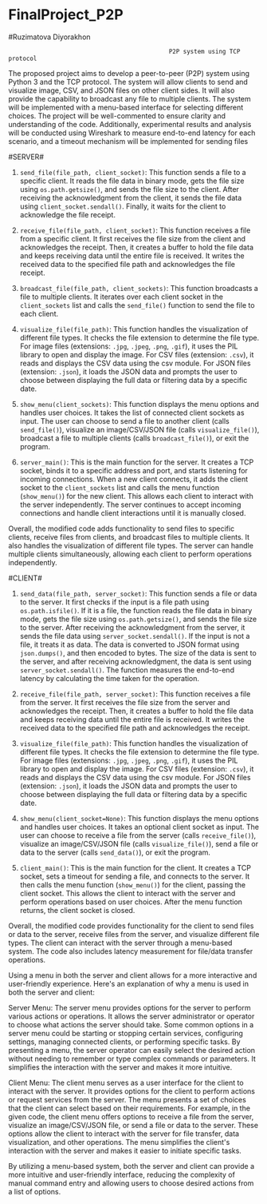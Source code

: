 # FinalProject_P2P
#Ruzimatova Diyorakhon 


                                                 P2P system using TCP protocol 
The proposed project aims to develop a peer-to-peer (P2P) system using Python 3 and the TCP protocol. The system will allow clients to send and visualize image, CSV, and JSON files on other client sides. It will also provide the capability to broadcast any file to multiple clients. The system will be implemented with a menu-based interface for selecting different choices. The project will be well-commented to ensure clarity and understanding of the code. Additionally, experimental results and analysis will be conducted using Wireshark to measure end-to-end latency for each scenario, and a timeout mechanism will be implemented for sending files


#SERVER#

1. `send_file(file_path, client_socket)`: This function sends a file to a specific client. It reads the file data in binary mode, gets the file size using `os.path.getsize()`, and sends the file size to the client. After receiving the acknowledgment from the client, it sends the file data using `client_socket.sendall()`. Finally, it waits for the client to acknowledge the file receipt.

2. `receive_file(file_path, client_socket)`: This function receives a file from a specific client. It first receives the file size from the client and acknowledges the receipt. Then, it creates a buffer to hold the file data and keeps receiving data until the entire file is received. It writes the received data to the specified file path and acknowledges the file receipt.

3. `broadcast_file(file_path, client_sockets)`: This function broadcasts a file to multiple clients. It iterates over each client socket in the `client_sockets` list and calls the `send_file()` function to send the file to each client.

4. `visualize_file(file_path)`: This function handles the visualization of different file types. It checks the file extension to determine the file type. For image files (extensions: `.jpg`, `.jpeg`, `.png`, `.gif`), it uses the PIL library to open and display the image. For CSV files (extension: `.csv`), it reads and displays the CSV data using the csv module. For JSON files (extension: `.json`), it loads the JSON data and prompts the user to choose between displaying the full data or filtering data by a specific date.

5. `show_menu(client_sockets)`: This function displays the menu options and handles user choices. It takes the list of connected client sockets as input. The user can choose to send a file to another client (calls `send_file()`), visualize an image/CSV/JSON file (calls `visualize_file()`), broadcast a file to multiple clients (calls `broadcast_file()`), or exit the program.

6. `server_main()`: This is the main function for the server. It creates a TCP socket, binds it to a specific address and port, and starts listening for incoming connections. When a new client connects, it adds the client socket to the `client_sockets` list and calls the menu function (`show_menu()`) for the new client. This allows each client to interact with the server independently. The server continues to accept incoming connections and handle client interactions until it is manually closed.

Overall, the modified code adds functionality to send files to specific clients, receive files from clients, and broadcast files to multiple clients. It also handles the visualization of different file types. The server can handle multiple clients simultaneously, allowing each client to perform operations independently.

#CLIENT# 

1. `send_data(file_path, server_socket)`: This function sends a file or data to the server. It first checks if the input is a file path using `os.path.isfile()`. If it is a file, the function reads the file data in binary mode, gets the file size using `os.path.getsize()`, and sends the file size to the server. After receiving the acknowledgment from the server, it sends the file data using `server_socket.sendall()`. If the input is not a file, it treats it as data. The data is converted to JSON format using `json.dumps()`, and then encoded to bytes. The size of the data is sent to the server, and after receiving acknowledgment, the data is sent using `server_socket.sendall()`. The function measures the end-to-end latency by calculating the time taken for the operation.

2. `receive_file(file_path, server_socket)`: This function receives a file from the server. It first receives the file size from the server and acknowledges the receipt. Then, it creates a buffer to hold the file data and keeps receiving data until the entire file is received. It writes the received data to the specified file path and acknowledges the receipt.

3. `visualize_file(file_path)`: This function handles the visualization of different file types. It checks the file extension to determine the file type. For image files (extensions: `.jpg`, `.jpeg`, `.png`, `.gif`), it uses the PIL library to open and display the image. For CSV files (extension: `.csv`), it reads and displays the CSV data using the csv module. For JSON files (extension: `.json`), it loads the JSON data and prompts the user to choose between displaying the full data or filtering data by a specific date.

4. `show_menu(client_socket=None)`: This function displays the menu options and handles user choices. It takes an optional client socket as input. The user can choose to receive a file from the server (calls `receive_file()`), visualize an image/CSV/JSON file (calls `visualize_file()`), send a file or data to the server (calls `send_data()`), or exit the program.

5. `client_main()`: This is the main function for the client. It creates a TCP socket, sets a timeout for sending a file, and connects to the server. It then calls the menu function (`show_menu()`) for the client, passing the client socket. This allows the client to interact with the server and perform operations based on user choices. After the menu function returns, the client socket is closed.

Overall, the modified code provides functionality for the client to send files or data to the server, receive files from the server, and visualize different file types. The client can interact with the server through a menu-based system. The code also includes latency measurement for file/data transfer operations.

Using a menu in both the server and client allows for a more interactive and user-friendly experience. Here's an explanation of why a menu is used in both the server and client:

Server Menu:
The server menu provides options for the server to perform various actions or operations. It allows the server administrator or operator to choose what actions the server should take. Some common options in a server menu could be starting or stopping certain services, configuring settings, managing connected clients, or performing specific tasks.
By presenting a menu, the server operator can easily select the desired action without needing to remember or type complex commands or parameters. It simplifies the interaction with the server and makes it more intuitive.

Client Menu:
The client menu serves as a user interface for the client to interact with the server. It provides options for the client to perform actions or request services from the server. The menu presents a set of choices that the client can select based on their requirements.
For example, in the given code, the client menu offers options to receive a file from the server, visualize an image/CSV/JSON file, or send a file or data to the server. These options allow the client to interact with the server for file transfer, data visualization, and other operations. The menu simplifies the client's interaction with the server and makes it easier to initiate specific tasks.

By utilizing a menu-based system, both the server and client can provide a more intuitive and user-friendly interface, reducing the complexity of manual command entry and allowing users to choose desired actions from a list of options.


